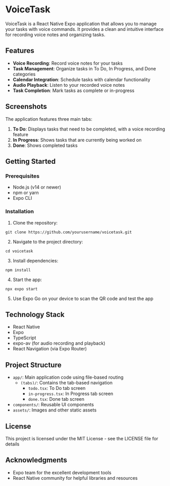# VoiceTask

VoiceTask is a React Native Expo application that allows you to manage your tasks with voice commands. It provides a clean and intuitive interface for recording voice notes and organizing tasks.

## Features

- **Voice Recording**: Record voice notes for your tasks
- **Task Management**: Organize tasks in To Do, In Progress, and Done categories
- **Calendar Integration**: Schedule tasks with calendar functionality
- **Audio Playback**: Listen to your recorded voice notes
- **Task Completion**: Mark tasks as complete or in-progress

## Screenshots

The application features three main tabs:

1. **To Do**: Displays tasks that need to be completed, with a voice recording feature
2. **In Progress**: Shows tasks that are currently being worked on
3. **Done**: Shows completed tasks

## Getting Started

### Prerequisites

- Node.js (v14 or newer)
- npm or yarn
- Expo CLI

### Installation

1. Clone the repository:
```
git clone https://github.com/yourusername/voicetask.git
```

2. Navigate to the project directory:
```
cd voicetask
```

3. Install dependencies:
```
npm install
```

4. Start the app:
```
npx expo start
```

5. Use Expo Go on your device to scan the QR code and test the app

## Technology Stack

- React Native
- Expo
- TypeScript
- expo-av (for audio recording and playback)
- React Navigation (via Expo Router)

## Project Structure

- `app/`: Main application code using file-based routing
  - `(tabs)/`: Contains the tab-based navigation
    - `todo.tsx`: To Do tab screen
    - `in-progress.tsx`: In Progress tab screen
    - `done.tsx`: Done tab screen
- `components/`: Reusable UI components
- `assets/`: Images and other static assets

## License

This project is licensed under the MIT License - see the LICENSE file for details

## Acknowledgments

- Expo team for the excellent development tools
- React Native community for helpful libraries and resources
